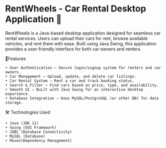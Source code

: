 # RentWheels - Car Rental Desktop Application 🚗

RentWheels is a Java-based desktop application designed for seamless car rental services. Users can upload their cars for rent, browse available vehicles, and rent them with ease. Built using Java Swing, this application provides a user-friendly interface for both car owners and renters.

🌟Features

	• User Authentication – Secure login/signup system for renters and car owners.
	• Car Management – Upload, update, and delete car listings.
	• Car Rental System – Rent a car and track booking status.
	• Search & Filter – Find cars based on price, type, and availability.
	• Smooth UI – Built with Java Swing for an interactive desktop experience.
	• Database Integration – Uses MySQL/PostgreSQL (or other DB) for data storage.

🛠️ Technologies Used

	• Java (JDK 11)
	• Swing (GUI Framework)
	• JDBC (Database Connectivity)
	• MySQL (Database)
	• Maven(Dependency Management)

